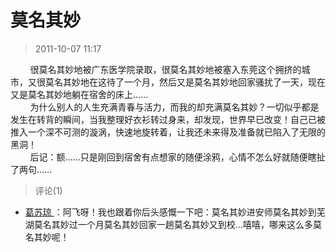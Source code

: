 # 莫名其妙
> 2011-10-07 11:17


        很莫名其妙地被广东医学院录取，很莫名其妙地被塞入东莞这个拥挤的城市，又很莫名其妙地在这待了一个月，然后又是莫名其妙地回家骚扰了一天，现在又是莫名其妙地躺在宿舍的床上……  
        为什么别人的人生充满青春与活力，而我的却充满莫名其妙？一切似乎都是发生在转背的瞬间，当我整理好衣衫转过身来，却发现，世界早已改变！自己已被推入一个深不可测的漩涡，快速地旋转着，让我还未来得及准备就已陷入了无限的黑洞！  
        后记：额……只是刚回到宿舍有点想家的随便涂鸦，心情不怎么好就随便瞎扯了两句……
> 评论(1)


* [葛苏琼 ](https://user.qzone.qq.com/1594217884)：阿飞呀！我也跟着你后头感慨一下吧：莫名其妙进安师莫名其妙到芜湖莫名其妙过一个月莫名其妙回家一趟莫名其妙又到校…嘻嘻，哪来这么多莫名其妙呢！ 